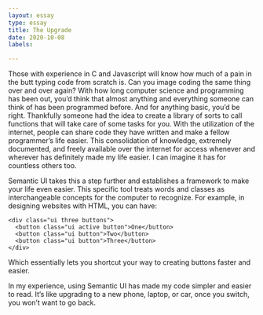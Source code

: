 ```yaml
---
layout: essay
type: essay
title: The Upgrade
date: 2020-10-08
labels:

---
```


Those with experience in C and Javascript will know how much of a pain in the butt typing code from scratch is. Can you image coding the same thing over and over again? With how long computer science and programming has been out, you’d think that almost anything and everything someone can think of has been programmed before. And for anything basic, you’d be right. Thankfully someone had the idea to create a library of sorts to call functions that will take care of some tasks for you. With the utilization of the internet, people can share code they have written and make a fellow programmer’s life easier. This consolidation of knowledge, extremely documented, and freely available over the internet for access whenever and wherever has definitely made my life easier. I can imagine it has for countless others too.

Semantic UI takes this a step further and establishes a framework to make your life even easier. This specific tool treats words and classes as interchangeable concepts for the computer to recognize. For example, in designing websites with HTML, you can have: 
```
<div class="ui three buttons">
  <button class="ui active button">One</button>
  <button class="ui button">Two</button>
  <button class="ui button">Three</button>
</div>
```
Which essentially lets you shortcut your way to creating buttons faster and easier. 

In my experience, using Semantic UI has made my code simpler and easier to read. It’s like upgrading to a new phone, laptop, or car, once you switch, you won’t want to go back.  

